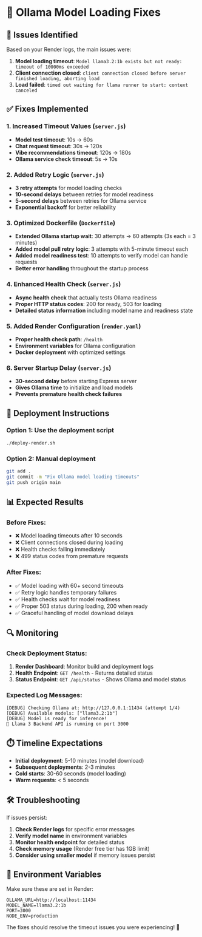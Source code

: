 # 🔧 Ollama Model Loading Fixes

## 🚨 Issues Identified
Based on your Render logs, the main issues were:
1. **Model loading timeout**: `Model llama3.2:1b exists but not ready: timeout of 10000ms exceeded`
2. **Client connection closed**: `client connection closed before server finished loading, aborting load`
3. **Load failed**: `timed out waiting for llama runner to start: context canceled`

## ✅ Fixes Implemented

### 1. **Increased Timeout Values** (`server.js`)
- **Model test timeout**: 10s → 60s
- **Chat request timeout**: 30s → 120s  
- **Vibe recommendations timeout**: 120s → 180s
- **Ollama service check timeout**: 5s → 10s

### 2. **Added Retry Logic** (`server.js`)
- **3 retry attempts** for model loading checks
- **10-second delays** between retries for model readiness
- **5-second delays** between retries for Ollama service
- **Exponential backoff** for better reliability

### 3. **Optimized Dockerfile** (`Dockerfile`)
- **Extended Ollama startup wait**: 30 attempts → 60 attempts (3s each = 3 minutes)
- **Added model pull retry logic**: 3 attempts with 5-minute timeout each
- **Added model readiness test**: 10 attempts to verify model can handle requests
- **Better error handling** throughout the startup process

### 4. **Enhanced Health Check** (`server.js`)
- **Async health check** that actually tests Ollama readiness
- **Proper HTTP status codes**: 200 for ready, 503 for loading
- **Detailed status information** including model name and readiness state

### 5. **Added Render Configuration** (`render.yaml`)
- **Proper health check path**: `/health`
- **Environment variables** for Ollama configuration
- **Docker deployment** with optimized settings

### 6. **Server Startup Delay** (`server.js`)
- **30-second delay** before starting Express server
- **Gives Ollama time** to initialize and load models
- **Prevents premature health check failures**

## 🚀 Deployment Instructions

### Option 1: Use the deployment script
```bash
./deploy-render.sh
```

### Option 2: Manual deployment
```bash
git add .
git commit -m "Fix Ollama model loading timeouts"
git push origin main
```

## 📊 Expected Results

### Before Fixes:
- ❌ Model loading timeouts after 10 seconds
- ❌ Client connections closed during loading
- ❌ Health checks failing immediately
- ❌ 499 status codes from premature requests

### After Fixes:
- ✅ Model loading with 60+ second timeouts
- ✅ Retry logic handles temporary failures
- ✅ Health checks wait for model readiness
- ✅ Proper 503 status during loading, 200 when ready
- ✅ Graceful handling of model download delays

## 🔍 Monitoring

### Check Deployment Status:
1. **Render Dashboard**: Monitor build and deployment logs
2. **Health Endpoint**: `GET /health` - Returns detailed status
3. **Status Endpoint**: `GET /api/status` - Shows Ollama and model status

### Expected Log Messages:
```
[DEBUG] Checking Ollama at: http://127.0.0.1:11434 (attempt 1/4)
[DEBUG] Available models: ["llama3.2:1b"]
[DEBUG] Model is ready for inference!
🚀 Llama 3 Backend API is running on port 3000
```

## ⏱️ Timeline Expectations

- **Initial deployment**: 5-10 minutes (model download)
- **Subsequent deployments**: 2-3 minutes
- **Cold starts**: 30-60 seconds (model loading)
- **Warm requests**: < 5 seconds

## 🛠️ Troubleshooting

If issues persist:

1. **Check Render logs** for specific error messages
2. **Verify model name** in environment variables
3. **Monitor health endpoint** for detailed status
4. **Check memory usage** (Render free tier has 1GB limit)
5. **Consider using smaller model** if memory issues persist

## 📝 Environment Variables

Make sure these are set in Render:
```
OLLAMA_URL=http://localhost:11434
MODEL_NAME=llama3.2:1b
PORT=3000
NODE_ENV=production
```

The fixes should resolve the timeout issues you were experiencing! 🎉
